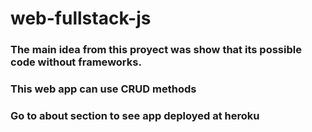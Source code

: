 # web-fullstack-js

### The main idea from this proyect was show that its possible code without frameworks.

### This web app can use CRUD methods

### Go to about section to see app deployed at heroku 
